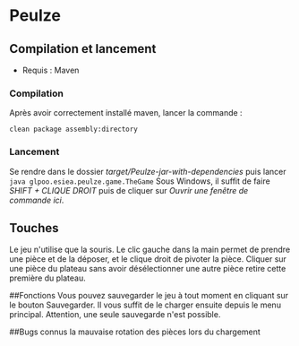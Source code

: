 # Peulze

## Compilation et lancement

* Requis : Maven

### Compilation
Après avoir correctement installé maven, lancer la commande :
```
clean package assembly:directory
```

### Lancement
Se rendre dans le dossier *target/Peulze-jar-with-dependencies* puis lancer `java glpoo.esiea.peulze.game.TheGame`
Sous Windows, il suffit de faire *SHIFT + CLIQUE DROIT* puis de cliquer sur *Ouvrir une fenêtre de commande ici*.

## Touches
Le  jeu n'utilise que la souris. Le clic gauche dans la main permet de prendre une pièce et de la déposer, et le clique droit de pivoter la pièce.
Cliquer sur une pièce du plateau sans avoir désélectionner une autre pièce retire cette première du plateau.

##Fonctions
Vous pouvez sauvegarder le jeu à tout moment en cliquant sur le bouton Sauvegarder. Il vous suffit de le charger ensuite depuis le menu principal. Attention, une seule sauvegarde n'est possible.

##Bugs connus
la mauvaise rotation des pièces lors du chargement
